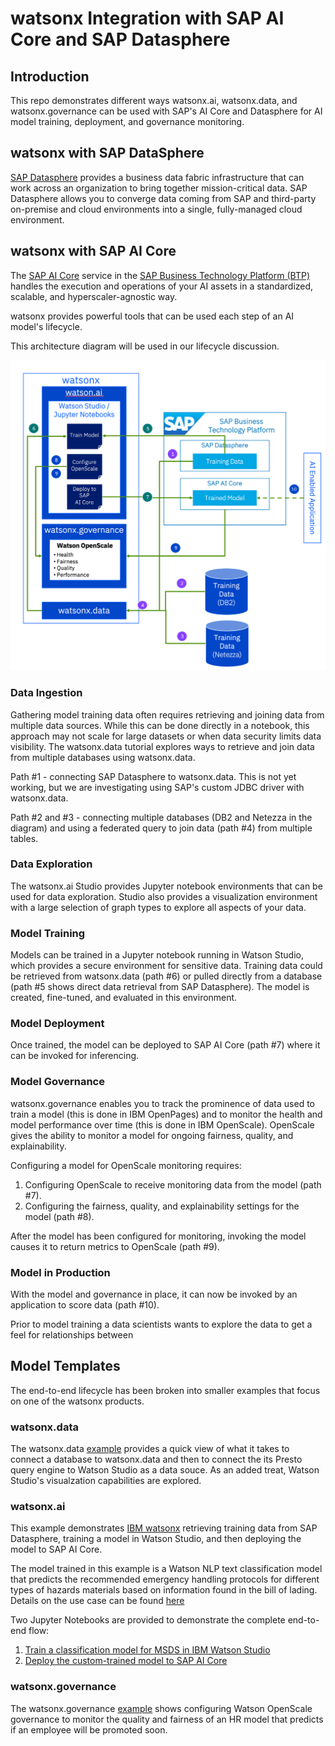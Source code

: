 # watsonx Integration with SAP AI Core and SAP Datasphere

## Introduction
This repo demonstrates different ways watsonx.ai, watsonx.data, and watsonx.governance can be used with SAP's AI Core and Datasphere for AI model training, deployment, and governance monitoring. 


## watsonx with SAP DataSphere
[SAP Datasphere](https://help.sap.com/docs/SAP_DATASPHERE) provides a business data fabric infrastructure that can work across an organization to bring together mission-critical data. SAP Datasphere allows you to converge data coming from SAP and third-party on-premise and cloud environments into a single, fully-managed cloud environment.
 
## watsonx with SAP AI Core
The [SAP AI Core](https://help.sap.com/docs/sap-ai-core) service in the [SAP Business Technology Platform (BTP)](https://help.sap.com/docs/btp) handles the execution and operations of your AI assets in a standardized, scalable, and hyperscaler-agnostic way.

watsonx provides powerful tools that can be used each step of an AI model's lifecycle.

This architecture diagram will be used in our lifecycle discussion.

![End to End flow](./images/end-to-end-flow.png)

### Data Ingestion
Gathering model training data often requires retrieving and joining data from multiple data sources. While this can be done directly in a notebook, this approach may not scale for large datasets or when data security limits data visibility. The watsonx.data tutorial explores ways to retrieve and join data from multiple databases using watsonx.data.

Path #1 - connecting SAP Datasphere to watsonx.data. This is not yet working, but we are investigating using SAP's custom JDBC driver with watsonx.data.

Path #2 and #3 - connecting multiple databases (DB2 and Netezza in the diagram) and using a federated query to join data (path #4) from multiple tables.

### Data Exploration
The watsonx.ai Studio provides Jupyter notebook environments that can be used for data exploration. Studio also provides a visualization environment with a large selection of graph types to explore all aspects of your data.

### Model Training
Models can be trained in a Jupyter notebook running in Watson Studio, which provides a secure environment for sensitive data. Training data could be retrieved from watsonx.data (path #6) or pulled directly from a database (path #5 shows direct data retrieval from SAP Datasphere). The model is created, fine-tuned, and evaluated in this environment.

### Model Deployment
Once trained, the model can be deployed to SAP AI Core (path #7) where it can be invoked for inferencing.

### Model Governance
watsonx.governance enables you to track the prominence of data used to train a model (this is done in IBM OpenPages) and to monitor the health and model performance over time (this is done in IBM OpenScale). OpenScale gives the ability to monitor a model for ongoing fairness, quality, and explainability.

Configuring a model for OpenScale monitoring requires:
1. Configuring OpenScale to receive monitoring data from the model (path #7).
2. Configuring the fairness, quality, and explainability settings for the model (path #8).

After the model has been configured for monitoring, invoking the model causes it to return metrics to OpenScale (path #9).

### Model in Production
With the model and governance in place, it can now be invoked by an application to score data (path #10).

Prior to model training a data scientists wants to explore the data to get a feel for relationships between 

## Model Templates
The end-to-end lifecycle has been broken into smaller examples that focus on one of the watsonx products.

### watsonx.data

The watsonx.data [example](./docs/watsonx-data-integration.md) provides a quick view of what it takes to connect a database to watsonx.data and then to connect the its Presto query engine to Watson Studio as a data souce. As an added treat, Watson Studio's visualzation capabilities are explored.

### watsonx.ai
This example demonstrates [IBM watsonx](https://www.ibm.com/watsonx) retrieving training data from SAP Datasphere, training a model in Watson Studio, and then deploying the model to SAP AI Core.

The model trained in this example is a Watson NLP text classification model that predicts the recommended emergency handling protocols for different types of hazards materials based on information found in the bill of lading. Details on the use case can be found [here](./docs/watsonx-ai.md)

Two Jupyter Notebooks are provided to demonstrate the complete end-to-end flow:

1. [Train a classification model for MSDS in IBM Watson Studio](notebooks/Train-Model-with-Data-from-SAP-Datasphere.ipynb)
1. [Deploy the custom-trained model to SAP AI Core](notebooks/Deploy-Custom-Model-to-SAP-AI-Core.ipynb)



### watsonx.governance

The watsonx.governance [example](./docs/watsonx-governance-integration.md) shows configuring Watson OpenScale governance to monitor the quality and fairness of an HR model that predicts if an employee will be promoted soon. 
